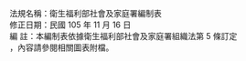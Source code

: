 法規名稱：衛生福利部社會及家庭署編制表  
修正日期：民國 105 年 11 月 16 日  
編 註：本編制表依據衛生福利部社會及家庭署組織法第 5 條訂定  
，內容請參閱相關圖表附檔。  


